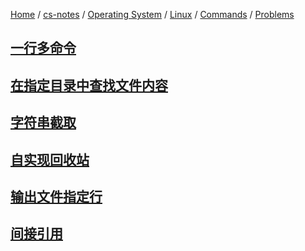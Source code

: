 [Home](https://mengxianbin.github.io) /
[cs-notes](https://mengxianbin.github.io/cs-notes/site) /
[Operating System](https://mengxianbin.github.io/cs-notes/site/Operating%20System) /
[Linux](https://mengxianbin.github.io/cs-notes/site/Operating%20System/Linux) /
[Commands](https://mengxianbin.github.io/cs-notes/site/Operating%20System/Linux/Commands) /
[Problems](https://mengxianbin.github.io/cs-notes/site/Operating%20System/Linux/Commands/Problems)

## [一行多命令](https://mengxianbin.github.io/cs-notes/site/Operating%20System/Linux/Commands/Problems/%E4%B8%80%E8%A1%8C%E5%A4%9A%E5%91%BD%E4%BB%A4)

## [在指定目录中查找文件内容](https://mengxianbin.github.io/cs-notes/site/Operating%20System/Linux/Commands/Problems/%E5%9C%A8%E6%8C%87%E5%AE%9A%E7%9B%AE%E5%BD%95%E4%B8%AD%E6%9F%A5%E6%89%BE%E6%96%87%E4%BB%B6%E5%86%85%E5%AE%B9)

## [字符串截取](https://mengxianbin.github.io/cs-notes/site/Operating%20System/Linux/Commands/Problems/%E5%AD%97%E7%AC%A6%E4%B8%B2%E6%88%AA%E5%8F%96)

## [自实现回收站](https://mengxianbin.github.io/cs-notes/site/Operating%20System/Linux/Commands/Problems/%E8%87%AA%E5%AE%9E%E7%8E%B0%E5%9B%9E%E6%94%B6%E7%AB%99)

## [输出文件指定行](https://mengxianbin.github.io/cs-notes/site/Operating%20System/Linux/Commands/Problems/%E8%BE%93%E5%87%BA%E6%96%87%E4%BB%B6%E6%8C%87%E5%AE%9A%E8%A1%8C)

## [间接引用](https://mengxianbin.github.io/cs-notes/site/Operating%20System/Linux/Commands/Problems/%E9%97%B4%E6%8E%A5%E5%BC%95%E7%94%A8)
